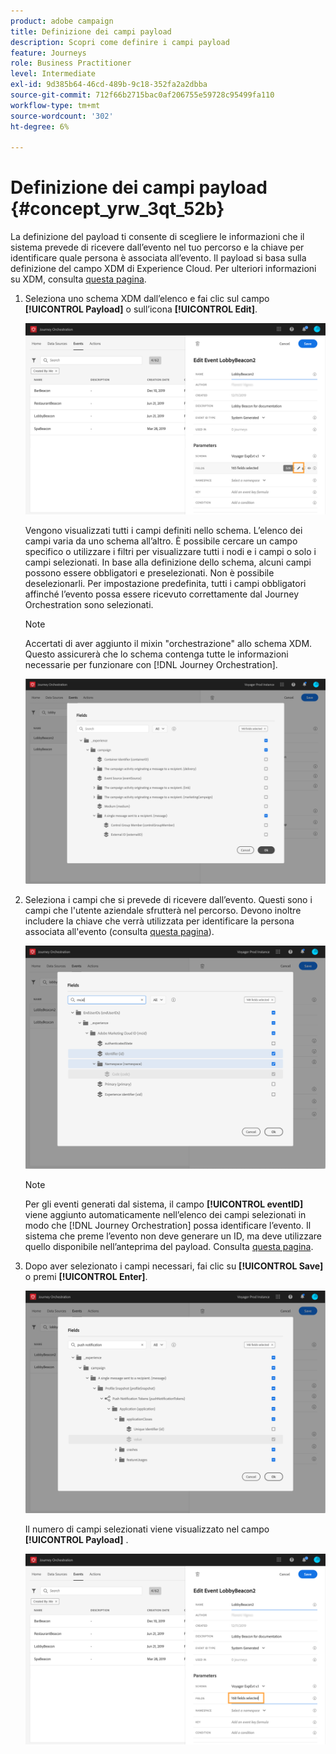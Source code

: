 ```yaml
---
product: adobe campaign
title: Definizione dei campi payload
description: Scopri come definire i campi payload
feature: Journeys
role: Business Practitioner
level: Intermediate
exl-id: 9d385b64-46cd-489b-9c18-352fa2a2dbba
source-git-commit: 712f66b2715bac0af206755e59728c95499fa110
workflow-type: tm+mt
source-wordcount: '302'
ht-degree: 6%

---
```


# Definizione dei campi payload {#concept_yrw_3qt_52b}

La definizione del payload ti consente di scegliere le informazioni che il sistema prevede di ricevere dall’evento nel tuo percorso e la chiave per identificare quale persona è associata all’evento. Il payload si basa sulla definizione del campo XDM di Experience Cloud. Per ulteriori informazioni su XDM, consulta [questa pagina](https://docs.adobe.com/content/help/it-IT/experience-platform/xdm/home.html).

1. Seleziona uno schema XDM dall’elenco e fai clic sul campo **[!UICONTROL Payload]** o sull’icona **[!UICONTROL Edit]**.

   ![](../assets/journey8.png)

   Vengono visualizzati tutti i campi definiti nello schema. L’elenco dei campi varia da uno schema all’altro. È possibile cercare un campo specifico o utilizzare i filtri per visualizzare tutti i nodi e i campi o solo i campi selezionati. In base alla definizione dello schema, alcuni campi possono essere obbligatori e preselezionati. Non è possibile deselezionarli. Per impostazione predefinita, tutti i campi obbligatori affinché l’evento possa essere ricevuto correttamente dal Journey Orchestration sono selezionati.

   >[!NOTE]
   >
   >Accertati di aver aggiunto il mixin &quot;orchestrazione&quot; allo schema XDM. Questo assicurerà che lo schema contenga tutte le informazioni necessarie per funzionare con [!DNL Journey Orchestration].

   ![](../assets/journey9.png)

1. Seleziona i campi che si prevede di ricevere dall’evento. Questi sono i campi che l&#39;utente aziendale sfrutterà nel percorso. Devono inoltre includere la chiave che verrà utilizzata per identificare la persona associata all&#39;evento (consulta [questa pagina](../event/defining-the-event-key.md)).

   ![](../assets/journey10.png)

   >[!NOTE]
   >
   >Per gli eventi generati dal sistema, il campo **[!UICONTROL eventID]** viene aggiunto automaticamente nell’elenco dei campi selezionati in modo che [!DNL Journey Orchestration] possa identificare l’evento. Il sistema che preme l’evento non deve generare un ID, ma deve utilizzare quello disponibile nell’anteprima del payload. Consulta [questa pagina](../event/previewing-the-payload.md).

1. Dopo aver selezionato i campi necessari, fai clic su **[!UICONTROL Save]** o premi **[!UICONTROL Enter]**.

   ![](../assets/journey11.png)

   Il numero di campi selezionati viene visualizzato nel campo **[!UICONTROL Payload]** .

   ![](../assets/journey12.png)
